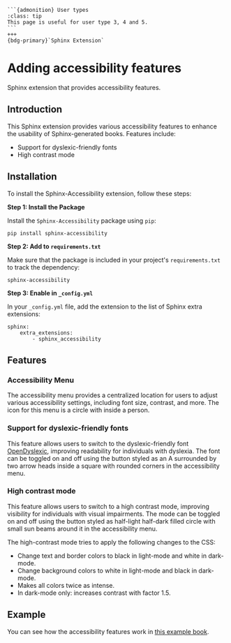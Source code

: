````{margin}
```{admonition} User types
:class: tip
This page is useful for user type 3, 4 and 5.
```
+++
{bdg-primary}`Sphinx Extension`
````

# Adding accessibility features

Sphinx extension that provides accessibility features.

## Introduction

This Sphinx extension provides various accessibility features to enhance the usability of Sphinx-generated books. Features include:

- Support for dyslexic-friendly fonts
- High contrast mode

## Installation
To install the Sphinx-Accessibility extension, follow these steps:

**Step 1: Install the Package**

Install the `Sphinx-Accessibility` package using `pip`:
```
pip install sphinx-accessibility
```

**Step 2: Add to `requirements.txt`**

Make sure that the package is included in your project's `requirements.txt` to track the dependency:
```
sphinx-accessibility
```

**Step 3: Enable in `_config.yml`**

In your `_config.yml` file, add the extension to the list of Sphinx extra extensions:
```
sphinx: 
    extra_extensions:
        - sphinx_accessibility
```

## Features

### Accessibility Menu

The accessibility menu provides a centralized location for users to adjust various accessibility settings, including font size, contrast, and more. The icon for this menu is a circle with inside a person.

### Support for dyslexic-friendly fonts

This feature allows users to switch to the dyslexic-friendly font [OpenDyslexic](https://opendyslexic.org/), improving readability for individuals with dyslexia. The font can be toggled on and off using the button styled as an A surrounded by two arrow heads inside a square with rounded corners in the accessibility menu.

### High contrast mode

This feature allows users to switch to a high contrast mode, improving visibility for individuals with visual impairments. The mode can be toggled on and off using the button styled as half-light half-dark filled circle with small sun beams around it in the accessibility menu.

The high-contrast mode tries to apply the following changes to the CSS:

- Change text and border colors to black in light-mode and white in dark-mode.
- Change background colors to white in light-mode and black in dark-mode.
- Makes all colors twice as intense.
- In dark-mode only: increases contrast with factor 1.5.

## Example

You can see how the accessibility features work in [this example book](https://teachbooks.io/TU-Delft-Theme-Example/).


